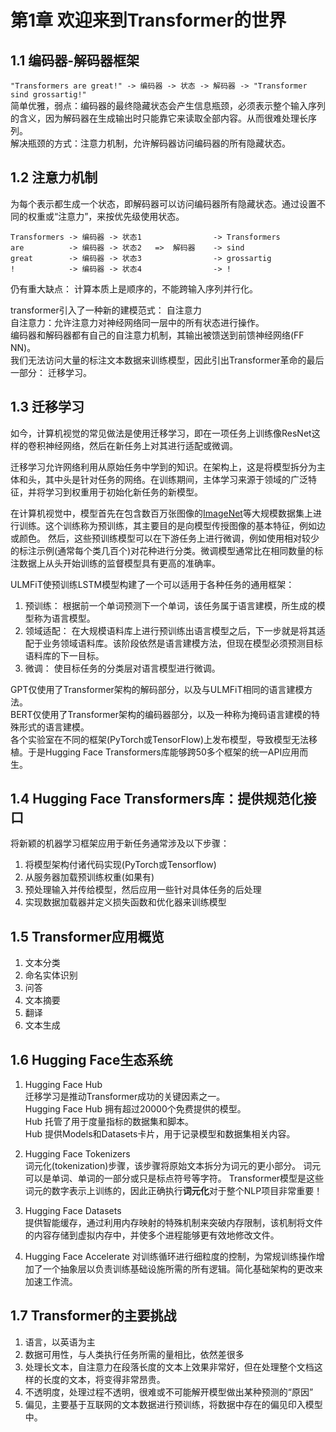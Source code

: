 # 第1章 欢迎来到Transformer的世界
## 1.1 编码器-解码器框架
`"Transformers are great!" -> 编码器 -> 状态 -> 解码器 -> "Transformer sind grossartig!"`    
简单优雅，弱点：编码器的最终隐藏状态会产生信息瓶颈，必须表示整个输入序列的含义，因为解码器在生成输出时只能靠它来读取全部内容。从而很难处理长序列。    
解决瓶颈的方式：注意力机制，允许解码器访问编码器的所有隐藏状态。
## 1.2 注意力机制
为每个表示都生成一个状态，即解码器可以访问编码器所有隐藏状态。通过设置不同的权重或“注意力”，来按优先级使用状态。    
```
Transformers -> 编码器 -> 状态1                -> Transformers
are          -> 编码器 -> 状态2   =>  解码器    -> sind
great        -> 编码器 -> 状态3                -> grossartig
!            -> 编码器 -> 状态4                -> !
```
仍有重大缺点： 计算本质上是顺序的，不能跨输入序列并行化。 

transformer引入了一种新的建模范式： 自注意力    
自注意力：允许注意力对神经网络同一层中的所有状态进行操作。    
编码器和解码器都有自己的自注意力机制，其输出被馈送到前馈神经网络(FF NN)。    
我们无法访问大量的标注文本数据来训练模型，因此引出Transformer革命的最后一部分： 迁移学习。    
## 1.3 迁移学习
如今，计算机视觉的常见做法是使用迁移学习，即在一项任务上训练像ResNet这样的卷积神经网络，然后在新任务上对其进行适配或微调。    

迁移学习允许网络利用从原始任务中学到的知识。在架构上，这是将模型拆分为主体和头，其中头是针对任务的网络。在训练期间，主体学习来源于领域的广泛特征，并将学习到权重用于初始化新任务的新模型。    

在计算机视觉中，模型首先在包含数百万张图像的[ImageNet](https://image-net.org)等大规模数据集上进行训练。这个训练称为预训练，其主要目的是向模型传授图像的基本特征，例如边或颜色。
然后，这些预训练模型可以在下游任务上进行微调，例如使用相对较少的标注示例(通常每个类几百个)对花种进行分类。微调模型通常比在相同数量的标注数据上从头开始训练的监督模型具有更高的准确率。    

ULMFiT使预训练LSTM模型构建了一个可以适用于各种任务的通用框架：
1. 预训练： 根据前一个单词预测下一个单词，该任务属于语言建模，所生成的模型称为语言模型。
2. 领域适配： 在大规模语料库上进行预训练出语言模型之后，下一步就是将其适配于业务领域语料库。该阶段依然是语言建模方法，但现在模型必须预测目标语料库的下一目标。
3. 微调： 使目标任务的分类层对语言模型进行微调。

GPT仅使用了Transformer架构的解码部分，以及与ULMFiT相同的语言建模方法。    
BERT仅使用了Transformer架构的编码器部分，以及一种称为掩码语言建模的特殊形式的语言建模。    
各个实验室在不同的框架(PyTorch或TensorFlow)上发布模型，导致模型无法移植。于是Hugging Face Transformers库能够跨50多个框架的统一API应用而生。
## 1.4 Hugging Face Transformers库：提供规范化接口
将新颖的机器学习框架应用于新任务通常涉及以下步骤：
1. 将模型架构付诸代码实现(PyTorch或Tensorflow)
2. 从服务器加载预训练权重(如果有)
3. 预处理输入并传给模型，然后应用一些针对具体任务的后处理
4. 实现数据加载器并定义损失函数和优化器来训练模型
## 1.5 Transformer应用概览
1. 文本分类
2. 命名实体识别
3. 问答
4. 文本摘要
5. 翻译
6. 文本生成
## 1.6 Hugging Face生态系统
1. Hugging Face Hub    
迁移学习是推动Transformer成功的关键因素之一。    
Hugging Face Hub 拥有超过20000个免费提供的模型。    
Hub 托管了用于度量指标的数据集和脚本。    
Hub 提供Models和Datasets卡片，用于记录模型和数据集相关内容。

2. Hugging Face Tokenizers    
词元化(tokenization)步骤，该步骤将原始文本拆分为词元的更小部分。
词元可以是单词、单词的一部分或只是标点符号等字符。
Transformer模型是这些词元的数字表示上训练的，因此正确执行**词元化**对于整个NLP项目非常重要！

3. Hugging Face Datasets    
提供智能缓存，通过利用内存映射的特殊机制来突破内存限制，该机制将文件的内容存储到虚拟内存中，并使多个进程能够更有效地修改文件。

4. Hugging Face Accelerate
对训练循环进行细粒度的控制，为常规训练操作增加了一个抽象层以负责训练基础设施所需的所有逻辑。简化基础架构的更改来加速工作流。
## 1.7 Transformer的主要挑战
1. 语言，以英语为主
2. 数据可用性，与人类执行任务所需的量相比，依然差很多
3. 处理长文本，自注意力在段落长度的文本上效果非常好，但在处理整个文档这样的长度的文本，将变得非常昂贵。
4. 不透明度，处理过程不透明，很难或不可能解开模型做出某种预测的“原因”
5. 偏见，主要基于互联网的文本数据进行预训练，将数据中存在的偏见印入模型中。



